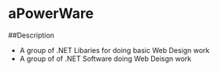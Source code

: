 # aPowerWare



##Description 

* A group of .NET Libaries for doing basic Web Design work 
* A group of of .NET Software doing Web Deisgn work 
